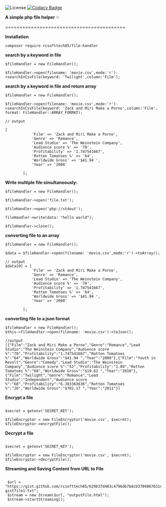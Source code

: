 ![License](https://img.shields.io/badge/License-MIT-green.svg)
[![Codacy Badge](https://app.codacy.com/project/badge/Grade/c6450a9c0f99488e93b34911f1adfb2e)](https://app.codacy.com/gh/rcsofttech85/php-file-helper/dashboard?utm_source=gh&utm_medium=referral&utm_content=&utm_campaign=Badge_grade)





**A simple php file helper** ✨



==========================================

**Installation**

```
composer require rcsofttech85/file-handler

```


**search by a keyword in file**

```
$fileHandler = new FileHandler();

$fileHandler->open(filename: 'movie.csv',mode:'r')->searchInCsvFile(keyword: 'Twilight',column:'Film');

```

**search by a keyword in file and return array**

```
$fileHandler = new FileHandler();

$fileHandler->open(filename: 'movie.csv',mode:'r')->searchInCsvFile(keyword: 'Zack and Miri Make a Porno',column:'Film', format: FileHandler::ARRAY_FORMAT);

// output

[
            'Film' => 'Zack and Miri Make a Porno',
            'Genre' => 'Romance',
            'Lead Studio' => 'The Weinstein Company',
            'Audience score %' => '70',
            'Profitability' => '1.747541667',
            'Rotten Tomatoes %' => '64',
            'Worldwide Gross' => '$41.94 ',
            'Year' => '2008'

        ];
```

**Write multiple file simultaneously:**

```
$fileHandler = new FileHandler();

$fileHandler->open('file.txt');

$fileHandler->open('php://stdout');

fileHandler->write(data: "hello world");

$fileHandler->close();

```

**converting file to an array**

```
$fileHandler = new FileHandler();

$data = $fileHandler->open(filename: 'movie.csv',mode:'r')->toArray();

// output
$data[0] = [
            'Film' => 'Zack and Miri Make a Porno',
            'Genre' => 'Romance',
            'Lead Studio' => 'The Weinstein Company',
            'Audience score %' => '70',
            'Profitability' => '1.747541667',
            'Rotten Tomatoes %' => '64',
            'Worldwide Gross' => '$41.94 ',
            'Year' => '2008'

        ];

```

**converting file to a json format**

```
$fileHandler = new FileHandler();
$this->fileHandler->open(filename: 'movie.csv')->toJson();

//output
[{"Film":"Zack and Miri Make a Porno","Genre":"Romance","Lead Studio":"The Weinstein Company","Audience score %":"70","Profitability":"1.747541667","Rotten Tomatoes %":"64","Worldwide Gross":"$41.94 ","Year":"2008"},{"Film":"Youth in Revolt","Genre":"Comedy","Lead Studio":"The Weinstein Company","Audience score %":"52","Profitability":"1.09","Rotten Tomatoes %":"68","Worldwide Gross":"$19.62 ","Year":"2010"},{"Film":"Twilight","Genre":"Romance","Lead Studio":"Independent","Audience score %":"68","Profitability":"6.383363636","Rotten Tomatoes %":"26","Worldwide Gross":"$702.17 ","Year":"2011"}]

```

**Encrypt a file**

```

$secret = getenv('SECRET_KEY');

$fileEncryptor = new FileEncryptor('movie.csv', $secret);
$fileEncryptor->encryptFile();

```

**Decrypt a file**

```

$secret = getenv('SECRET_KEY');

$fileEncryptor = new FileEncryptor('movie.csv', $secret);
$fileEncryptor->decryptFile();

```

**Streaming and Saving Content from URL to File**

```

 $url = "https://gist.github.com/rcsofttech85/629b37d483c4796db7bdcb3704067631#file-gistfile1-txt";
 $stream = new Stream($url, "outputFile.html");
 $stream->startStreaming();

```
